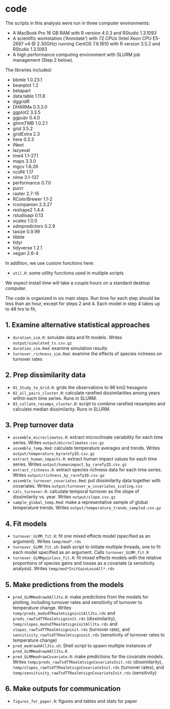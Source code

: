 # code

The scripts in this analysis were run in three computer environments:
- A MacBook Pro 16 GB RAM with R version 4.0.3 and RStudio 1.3.1093
- A scientific workstation ('Annotate') with 72 CPUs (Intel Xeon CPU E5-2697 v4 @ 2.30GHz) running CentOS 7.6.1810 with R version 3.5.2 and RStudio 1.3.1093
- A high performance computing environment with SLURM job management (Step 2 below).

The libraries included:
- bbmle 1.0.23.1
- beanplot 1.2
- betapart
- data.table 1.11.8
- dggridR
- DHARMa 0.3.3.0
- ggplot2 3.3.5
- ggpubr 0.4.0
- glmmTMB 1.0.2.1
- grid 3.5.2
- gridExtra 2.3
- here 0.3.3
- iNext
- lazyeval
- lme4 1.1-27.1
- maps 3.3.0
- mgcv 1.8.26
- ncdf4 1.17
- nlme 3.1-137
- performance 0.7.0
- purrr
- raster 2.7-15
- RColorBrewer 1.1-2
- rcompanion 2.3.27
- reshape2 1.4.4
- rstudioapi 0.13
- scales 1.0.0
- sdmpredictors 0.2.9
- taxize 0.9.99
- tibble
- tidyr
- tidyverse 1.2.1
- vegan 2.6-4

In addition, we use custom functions here:

- `util.R`: some utility functions used in multiple scripts

We expect install time will take a couple hours on a standard desktop computer.

The code is organized in six main steps. Run time for each step should be less than an hour, except for steps 2 and 4. Each model in step 4 takes up to 48 hrs to fit,

## 1. Examine alternative statistical approaches
- `duration_sim.R`: simulate data and fit models. Writes `output/simulated_ts.csv.gz`
- `duration_sim.Rmd`: examine simulation results
- `turnover_richness_sim.Rmd`: examine the effects of species richness on turnover rates

## 2. Prep dissimilarity data
- `01_Study_to_Grid.R`: grids the observations to 96 km2 hexagons
- `02_all_pairs_cluster.R`: calculate rarefied dissimilarities among years within each time series. Runs in SLURM.
- `03_collate_resamps_cluster.R`: script to combine rarefied resamples and calculate median dissimilarity. Runs in SLURM.

## 3. Prep turnover data
- `assemble_microclimates.R`: extract microclimate variability for each time series. Writes `output/microclimates.csv.gz`
- `assemble_temp.Rmd`: calculate temperature averages and trends. Writes `output/temperature_byrarefyID.csv.gz`
- `extract_human_impacts.R`: extract human impact values for each time series. Writes `output/humanimpact_by_rarefyID.csv.gz`
- `extract_richness.R`: extract species richness data for each time series. Writes `output/richness_by_rarefyID.csv.gz`
- `assemble_turnover_covariates.Rmd`: put dissimilarity data together with covariates. Writes `output/turnover_w_covariates_scaling.csv`
- `calc_turnover.R`: calculate temporal turnover as the slope of dissimilarity vs. year. Writes `output/slope.csv.gz`
- `sample_global_temp.Rmd`: make a representative sample of global temperature trends. Writes `output/temperature_trends_sampled.csv.gz`

## 4. Fit models
- `turnover_GLMM_fit.R`: fit one mixed effects model (specified as an argument). Writes `temp/mod*.rds`
- `turnover_GLMM_fit.sh`: bash script to initiate multiple threads, one to fit each model specified as an argument. Calls `turnover_GLMM_fit.R`
- `turnover_GLMMgainloss_fit.R`: fit mixed effects models with the relative proportions of species gains and losses as a covariate (a sensitivity analysis). Writes `temp/mod*InitGainLossAll*.rds`

## 5. Make predictions from the models
- `pred_GLMMmodrawXAllJtu.R`: make predictions from the models for plotting, including turnover rates and sensitivity of turnover to temperature change. Writes `temp/preds_modsdTRealmtsigninitAllJtu.rds` and `preds_rawTsdTTRealmtsigninit.rds` (dissimilarity), `temp/slopes_modsdTRealmtsigninitAllJtu.rds` and `slopes_rawTsdTTRealmtsigninit.rds` (turnover rate), and `sensitivity_rawTsdTTRealmtsigninit.rds` (sensitivity of turnover rates to temperature change)
- `pred_modrawXAllJtu.sh`: Shell script to spawn multiple instances of `pred_GLMMmodrawXAllJtu.R`
- `pred_GLMMmodrawCovariate.R`: make predictions for the covariate models. Writes `temp/preds_rawTsdTTRealmtsignCovariateInit.rds` (dissimilarity), `temp/slopes_rawTsdTTRealmtsignCovariateInit.rds` (turnover rates), and `temp/sensitivity_rawTsdTTRealmtsignCovariateInit.rds` (sensitivity)

## 6. Make outputs for communication
- `figures_for_paper.R`: figures and tables and stats for paper
